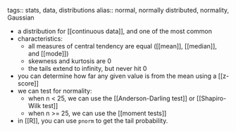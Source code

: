 tags:: stats, data, distributions
alias:: normal, normally distributed, normality, Gaussian

- a distribution for [[continuous data]], and one of the most common
- characteristics:
	- all measures of central tendency are equal ([[mean]], [[median]], and [[mode]])
	- skewness and kurtosis are 0
	- the tails extend to infinity, but never hit 0
- you can determine how far any given value is from the mean using a [[z-score]]
- we can test for normality:
	- when n < 25, we can use the [[Anderson-Darling test]] or [[Shapiro-Wilk test]]
	- when n >= 25, we can use the [[moment tests]]
- in [[R]], you can use `pnorm` to get the tail probability.